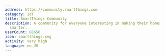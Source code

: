 ```yaml
---
address: https://community.smartthings.com
category: IoT
title: SmartThings Community
description: A community for everyone interesting in making their homes and lives
  smarter.
userCount: 88656
icon: smartthings.svg
activity: very high
language: en_US
---
```

